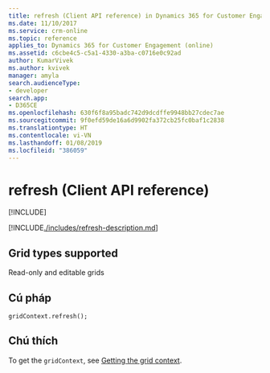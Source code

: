 ```yaml
---
title: refresh (Client API reference) in Dynamics 365 for Customer Engagement| MicrosoftDocs
ms.date: 11/10/2017
ms.service: crm-online
ms.topic: reference
applies_to: Dynamics 365 for Customer Engagement (online)
ms.assetid: c6cbe4c5-c5a1-4330-a3ba-c0716e0c92ad
author: KumarVivek
ms.author: kvivek
manager: amyla
search.audienceType:
- developer
search.app:
- D365CE
ms.openlocfilehash: 630f6f8a95badc742d9dcdffe9948bb27cdec7ae
ms.sourcegitcommit: 9f0efd59de16a6d9902fa372cb25fc0baf1c2838
ms.translationtype: HT
ms.contentlocale: vi-VN
ms.lasthandoff: 01/08/2019
ms.locfileid: "386059"
---
```

# <a name="refresh-client-api-reference"></a>refresh (Client API reference)

[!INCLUDE[](../../../../../includes/cc_applies_to_update_9_0_0.md)]

[!INCLUDE[./includes/refresh-description.md](./includes/refresh-description.md)]

## <a name="grid-types-supported"></a>Grid types supported

Read-only and editable grids

## <a name="syntax"></a>Cú pháp

`gridContext.refresh();`

## <a name="remarks"></a>Chú thích

To get the `gridContext`, see [Getting the grid context](../../grids.md#bkmk_gridcontext). 


